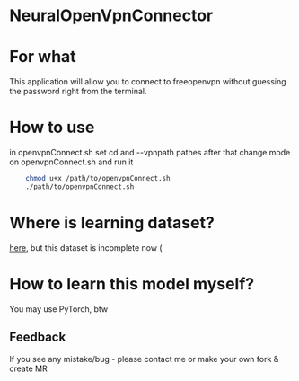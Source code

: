 # NeuralOpenVpnConnector

# For what
This application will allow you to connect to freeopenvpn without guessing the password right from the terminal.

# How to use
in openvpnConnect.sh set cd and --vpnpath pathes
after that change mode on openvpnConnect.sh and run it
```bash
    chmod u+x /path/to/openvpnConnect.sh
    ./path/to/openvpnConnect.sh
```

# Where is learning dataset?
[here](https://cloud.mail.ru/public/mvUE/o1RK1jdYN), but this dataset is incomplete now (

# How to learn this model myself?
You may use PyTorch, btw

## Feedback
If you see any mistake/bug - please contact me or make your own fork & create MR

